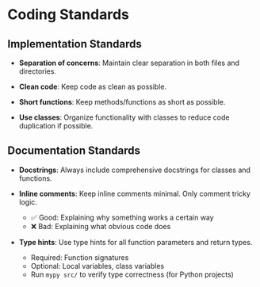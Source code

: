 # Coding Standards

## Implementation Standards

- **Separation of concerns**: Maintain clear separation in both files and directories.

- **Clean code**: Keep code as clean as possible.

- **Short functions**: Keep methods/functions as short as possible.

- **Use classes**: Organize functionality with classes to reduce code duplication if possible.

## Documentation Standards

- **Docstrings**: Always include comprehensive docstrings for classes and functions.

- **Inline comments**: Keep inline comments minimal. Only comment tricky logic.
  - ✅ Good: Explaining why something works a certain way
  - ❌ Bad: Explaining what obvious code does

- **Type hints**: Use type hints for all function parameters and return types.
  - Required: Function signatures
  - Optional: Local variables, class variables
  - Run `mypy src/` to verify type correctness (for Python projects)
